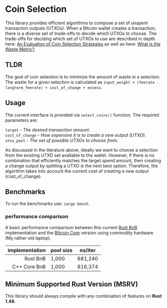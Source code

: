 # Coin Selection

This library provides efficient algorithms to compose a set of unspent transaction outputs (UTXOs).  When a Bitcoin wallet creates a transaction, there is a diverse set of trade-offs to decide which UTXOs to choose.  The trade-offs for deciding which set of UTXOs to use are described in depth here: [An Evaluation of Coin Selection Stratagies](https://murch.one/wp-content/uploads/2016/11/erhardt2016coinselection.pdf) as well as here: [What is the Waste Metric?](https://murch.one/posts/waste-metric/).

## TLDR 

The goal of coin selection is to minimize the amount of waste in a selection.  The waste for a given selection is calculated as `input_weight × (feerate - longterm_feerate) + cost_of_change + excess`.

## Usage

The current interface is provided via `select_coins()` function.  The required parameters are:

`target` - *The desired transaction amount.*  
`cost_of_change` - *How expensive it is to create a new output (UTXO).*  
`utxo_pool` - *The set of possible UTXOs to choose from.*  


As discussed in the literature above, ideally we want to choose a selection from the existing UTXO set available to the wallet.  However, if there is no combination that efficiently matches the target spend amount, then creating a change output by splitting a UTXO is the next best option.  Therefore, the algorithm takes into account the current cost of creating a new output (cost_of_change).

## Benchmarks

To run the benchmarks use: `cargo bench`.

### performance comparison

A basic performance comparison between this current [Rust BnB](https://github.com/p2pderivatives/rust-bitcoin-coin-selection/pull/28/files#diff-9098d62be93e83524a8371395c973d761a95000d1c295f600a8c808e917c16d9R122) implementation and the [Bitcoin Core](https://github.com/bitcoin/bitcoin/blob/4b1196a9855dcd188a24f393aa2fa21e2d61f061/src/wallet/coinselection.cpp#L76) version using commodity hardware (My rather old laptop).

|implementation|pool size|ns/iter|
|-------------:|---------|-------|
|      Rust BnB|    1,000|681,240|
|  C++ Core BnB|    1,000|816,374|

## Minimum Supported Rust Version (MSRV)

This library should always compile with any combination of features on **Rust 1.48**.
